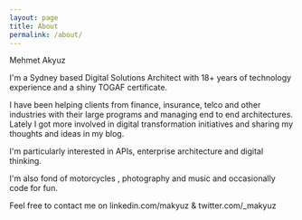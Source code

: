 ```yaml
---
layout: page
title: About
permalink: /about/
---
```


Mehmet Akyuz

I'm a Sydney based Digital Solutions Architect with 18+ years of technology experience and a shiny TOGAF certificate.

I have been helping clients from finance, insurance, telco and other industries with their large programs and managing end to end architectures. Lately I got more involved in digital transformation initiatives and sharing my thoughts and ideas in my blog.

I'm particularly interested in APIs, enterprise architecture and digital thinking.

I'm also fond of motorcycles , photography  and music  and occasionally code  for fun.

Feel free to contact me on  linkedin.com/makyuz &  twitter.com/_makyuz